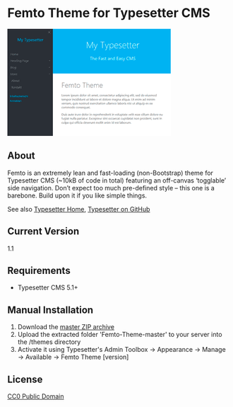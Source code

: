 # Femto Theme for Typesetter CMS #

![Screenshot](/screenshot.png?raw=true)

## About ##

Femto is an extremely lean and fast-loading (non-Bootstrap) theme for Typesetter CMS (~10kB of code in total) featuring an off-canvas &lsquo;togglable&rsquo; side navigation. Don&rsquo;t expect too much pre-defined style &ndash; this one is a barebone. Build upon it if you like simple things.

See also [Typesetter Home](http://www.typesettercms.com), [Typesetter on GitHub](https://github.com/Typesetter/Typesetter)

## Current Version
1.1

## Requirements
* Typesetter CMS 5.1+

## Manual Installation
1. Download the [master ZIP archive](https://github.com/juek/Femto-Theme/archive/master.zip)
2. Upload the extracted folder 'Femto-Theme-master' to your server into the /themes directory
3. Activate it using Typesetter's Admin Toolbox &rarr; Appearance &rarr; Manage &rarr; Available &rarr; Femto Theme [version]

## License
[CC0 Public Domain](https://creativecommons.org/publicdomain/zero/1.0/)
